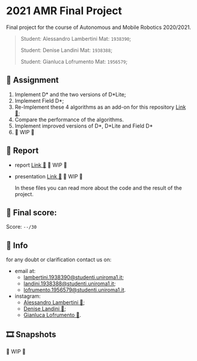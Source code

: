 # 2021 AMR Final Project

Final project for the course of Autonomous and Mobile Robotics 2020/2021.

>Student: Alessandro Lambertini Mat: `1938390`;
>
>Student: Denise Landini Mat: `1938388`;
>>
>Student: Gianluca Lofrumento Mat: `1956579`;

## 📝 Assignment

1.  Implement D* and the two versions of D*Lite;
2.  Implement Field D*;
3.  Re-Implement these 4 algorithms as an add-on for this repository [Link 🔗](https://github.com/giulioturrisi/Differential-Drive-Robot);
4.  Compare the performance of the algorithms.
5.  Implement improved versions of D*, D\*Lite and Field D*
6.  👷 WIP 👷

## 📜 Report

-   report [Link 🔗](./Report.pdf) 👷 WIP 👷

-   presentation [Link 🔗](./Presentation.pdf) 👷 WIP 👷

    In these files you can read more about the code and the result of the project.

## 💯 Final score:

Score: `--/30`

## 🙋 Info

for any doubt or clarification contact us on:

-   email at:
    -   lambertini.1938390@studenti.uniroma1.it;
    -   landini.1938388@studenti.uniroma1.it;
    -   lofrumento.1956579@studenti.uniroma1.it.
-   instagram:
    -   [Alessandro Lambertini 🔗](https://www.instagram.com/lambertinialessandro/);
    -   [Denise Landini 🔗](https://www.instagram.com/_officialdeni_/);
    -   [Gianluca Lofrumento 🔗](https://www.instagram.com/gianlucchio/).

## 🎞️ Snapshots

👷 WIP 👷
